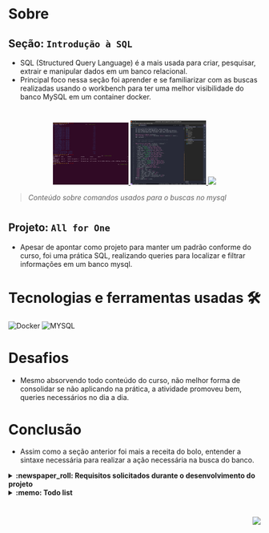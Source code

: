 # Sobre

## Seção: `Introdução à SQL`

- SQL (Structured Query Language) é a mais usada para criar, pesquisar, extrair e manipular dados em um banco relacional.
- Principal foco nessa seção foi aprender e se familiarizar com as buscas realizadas usando o workbench para ter uma melhor visibilidade do banco MySQL em um container docker.
#
<div align="center">
  <a href="#">
    <img width="30%" src="./readme-imgs/project_top.webp">
    <img width="30%" src="./readme-imgs/project_mid.webp">
    <img width="30%" src="./readme-imgs/project_bottom.webp">
  </a>
</div>

>*Conteúdo sobre comandos usados para o buscas no mysql*
#
## Projeto: `All for One`

- Apesar de apontar como projeto para manter um padrão conforme do curso, foi uma prática SQL, realizando queries para localizar e filtrar informações em um banco mysql.

# Tecnologias e ferramentas usadas 🛠

![Docker](https://img.shields.io/badge/-Docker-fff?style=flat-square&logo=docker)
![MYSQL](https://img.shields.io/badge/-MySQL-EAA221?style=flat-square&logo=mysql&logoColor=1e4c68)


# Desafios

- Mesmo absorvendo todo conteúdo do curso, não melhor forma de consolidar se não aplicando na prática, a atividade promoveu bem, queries necessários no dia a dia.

# Conclusão

- Assim como a seção anterior foi mais a receita do bolo, entender a sintaxe necessária para realizar a ação necessária na busca do banco.

</details>

<details>
  <summary>
    <strong>
      :newspaper_roll: Requisitos solicitados durante o desenvolvimento do projeto
    </strong>
  </summary>

 
### Requisitos
*Nome* | *Avaliação*
--- | :---:
1 - Exiba apenas os nomes dos produtos da tabela 'products' | :heavy_check_mark:
2 - Exiba os dados de todas as colunas da tabela 'products' | :heavy_check_mark:
3 - Escreva uma query que exiba os valores da coluna que contém a primary key da tabela 'products' | :heavy_check_mark:
4 - Conte quantos registros existem na coluna 'product_name' da tabela 'products' | :heavy_check_mark:
5 - Monte uma query que exiba os dados da tabela 'products' a partir do quarto registro até o décimo terceiro | :heavy_check_mark:
6 - Exiba os dados das colunas 'product_name' e 'id' da tabela 'products' de maneira que os resultados estejam em ordem alfabética dos nomes | :heavy_check_mark:
7 - Mostre apenas os ids dos 5 últimos registros da tabela 'products' ordenados por 'id' | :heavy_check_mark:
8 - Faça uma consulta que retorne três colunas, respectivamente, com os nomes 'A', 'Trybe' e 'eh', e com valores referentes a soma de '5 + 6', a string 'de', a soma de '2 + 8' | :heavy_check_mark:
9 - Mostre todos os valores da coluna 'notes' da tabela 'purchase_orders' que não são nulos | :heavy_check_mark:
10 - Mostre todos os dados da tabela 'purchase_orders' em ordem decrescente ordenados por 'created_by' em que o 'created_by' é maior ou igual a 3 | :heavy_check_mark:
11 - Exiba os dados da coluna 'notes' da tabela 'purchase_orders' em que seu valor de 'Purchase generated based on Order' é maior ou igual a 30 e menor ou igual a 39 | :heavy_check_mark:
12 - Mostre os resultados da coluna 'submitted_date' da tabela 'purchase_orders' em que a 'submitted_date' é do dia 26 de abril de 2006 | :heavy_check_mark:
13 - Mostre o resultado da coluna 'supplier_id' da tabela 'purchase_orders' em que o 'supplier_id' seja 1 ou 3 | :heavy_check_mark:
14 - Mostre os resultados da coluna 'supplier_id' da tabela 'purchase_orders' em que o 'supplier_id' seja maior ou igual a 1 e menor ou igual 3 | :heavy_check_mark:
15 - Mostre somente as horas, sem os minutos e os segundos, da coluna 'submitted_date' de todos registros da tabela 'purchase_orders' | :heavy_check_mark:
16 - Exiba os resultados da coluna 'submitted_date' da tabela 'purchase_orders' que estão entre '2006-01-26 00:00:00' e '2006-03-31 23:59:59' | :heavy_check_mark:
17 - Mostre os registros das colunas 'id' e 'supplier_id' da tabela 'purchase_orders' em que os 'supplier_id' sejam tanto 1, ou 3, ou 5, ou 7 | :heavy_check_mark:
18 - Mostre todos os registros da tabela 'purchase_orders' que tem o valor na coluna 'supplier_id' igual a 3 e o valor na coluna 'status_id' igual a 2 | :heavy_check_mark:
19 - Mostre a quantidade de pedidos que foram feitos na tabela 'orders' pelo 'employee_id' igual a 5 ou 6, e que foram enviados através do método coluna 'shipper_id' igual a 2 | :heavy_check_mark:
20 - Adicione à tabela 'order_details' um registro com 'order_id': 69, 'product_id': 80, 'quantity': 15.0000, 'unit_price': 15.0000, 'discount': 0, 'status_id': 2, 'date_allocated': NULL, 'purchase_order_id': NULL e 'inventory_id': 129 | :heavy_check_mark:
21 - Adicione com um único 'INSERT', duas linhas à tabela 'order_details' com os mesmos dados do requisito 20 | :heavy_check_mark:
22 - Atualize os dados na coluna 'discount' da tabela 'order_details' para 15 | :heavy_check_mark:
23 - Atualize os dados da coluna 'discount' da tabela 'order_details' para 30, onde o valor na coluna 'unit_price' seja menor que 10.0000 | :heavy_check_mark:
24 - Atualize os dados da coluna 'discount' da tabela 'order_details' para 45, onde o valor na coluna 'unit_price' seja maior que 10.0000 e o id seja um número entre 30 e 40 | :heavy_check_mark:
25 - Delete todos os dados na coluna 'unit_price' da tabela 'order_details' em que o valor seja menor que 10.0000 | :heavy_check_mark:
26 - Delete todos os dados na coluna 'unit_price' da tabela 'order_details' em que o valor seja maior que 10.0000 | :heavy_check_mark:
27 - Delete todos os dados da tabela 'order_details' | :heavy_check_mark:

</details>

<details>
  <summary>
    <strong>
      :memo: Todo list
    </strong>
  </summary>

  - [x] - ~~Criar aplicação com base nos requisitos da trybe.~~ ![data](https://badgen.net/badge/delivery/17-05-2022/green)

</details>

#

<div align="right">
  <img src="https://badgen.net/badge/last%20update/09-02-2023/blue">
</div>
